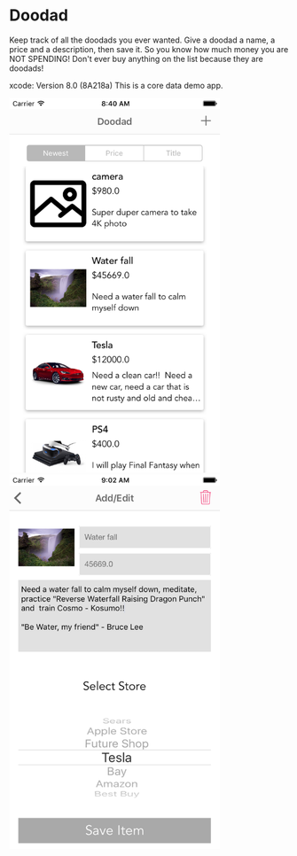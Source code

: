 # Doodad

Keep track of all the doodads you ever wanted.  Give a doodad a name, a price and a description, then save it.  So you know how much money you are NOT SPENDING! Don't ever buy anything on the list because they are doodads!

xcode: Version 8.0 (8A218a) 
This is a core data demo app.

<img width=380 src=./screenshot/sss1.png>
<img width=380 src=./screenshot/sss2.png>

